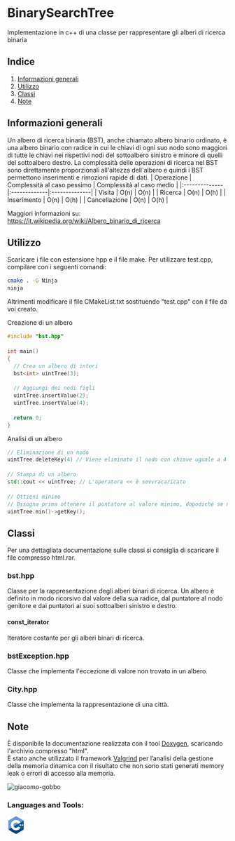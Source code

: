 # BinarySearchTree
Implementazione in c++ di una classe per rappresentare gli alberi di ricerca binaria

## Indice
1. [Informazioni generali](#informazioni-generali)
2. [Utilizzo](#utilizzo)
3. [Classi](#classi)
4. [Note](#note)

## Informazioni generali

Un albero di ricerca binaria (BST), anche chiamato albero binario ordinato, è una albero binario con radice in cui le chiavi di ogni suo nodo sono maggiori di tutte le chiavi nei rispettivi nodi del sottoalbero sinistro e minore di quelli del sottoalbero destro. La complessità delle operazioni di ricerca nel BST sono direttamente proporzionali all'altezza dell'albero e quindi i BST permettono inserimenti e rimozioni rapide di dati.
| Operazione | Complessità al caso pessimo | Complessità al caso medio |
|:--------------|:-------------|:--------------|
| Visita | O(n) | O(n) |
| Ricerca | O(n) | O(h) |
| Inserimento | O(n) | O(h) |
| Cancellazione | O(n) | O(h) |

Maggiori informazioni su: https://it.wikipedia.org/wiki/Albero_binario_di_ricerca

## Utilizzo
Scaricare i file con estensione hpp e il file make. Per utilizzare test.cpp, compilare con i seguenti comandi:
```bash
cmake . -G Ninja
ninja
```
Altrimenti modificare il file CMakeList.txt sostituendo "test.cpp" con il file da voi creato.

Creazione di un albero
```cpp
#include "bst.hpp"

int main()
{
  // Crea un albero di interi
  bst<int> uintTree(3);
  
  // Aggiungi dei nodi figli
  uintTree.insertValue(2);
  uintTree.insertValue(4);
  
  return 0;
}
```
Analisi di un albero
```cpp
// Eliminazione di un nodo
uintTree.deleteKey(4) // Viene eliminato il nodo con chiave uguale a 4 (se è presente)

// Stampa di un albero
std::cout << uintTree; // L'operatore << è sovvracaricato

// Ottieni minimo
// Bisogna prima ottenere il puntatore al valore minimo, dopodiché se ne ottiene il valore della chiave con il metodo getKey()
uintTree.min()->getKey();
```

## Classi
Per una dettagliata documentazione sulle classi si consiglia di scaricare il file compresso html.rar.
### bst.hpp
Classe per la rappresentazione degli alberi binari di ricerca. Un albero è definito in modo ricorsivo dal valore della sua radice, dal puntatore al nodo genitore e dai puntatori ai suoi sottoalberi sinistro e destro.
#### const_iterator
Iteratore costante per gli alberi binari di ricerca.
### bstException.hpp
Classe che implementa l'eccezione di valore non trovato in un albero.
### City.hpp
Classe che implementa la rappresentazione di una città.

## Note
È disponibile la documentazione realizzata con il tool [Doxygen](https://www.doxygen.nl/), scaricando l'archivio compresso "html".\
È stato anche utilizzato il framework [Valgrind](https://valgrind.org/) per l’analisi della gestione della memoria dinamica con il risultato che non sono stati generati memory leak o errori di accesso alla memoria.

<p align="left"> <img src="https://komarev.com/ghpvc/?username=giacomo-gobbo&label=Visite&color=ed3535&style=flat" alt="giacomo-gobbo" /> </p>

<h3 align="left">Languages and Tools:</h3>
<p align="left"> <a href="https://www.w3schools.com/cpp/" target="_blank" rel="noreferrer"> <img src="https://raw.githubusercontent.com/devicons/devicon/master/icons/cplusplus/cplusplus-original.svg" alt="cplusplus" width="40" height="40"/> </a> </p>
